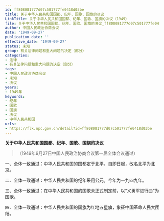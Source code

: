 ```yaml
---
id: ff808081777d07c501777fe0418d03be
title: 关于中华人民共和国国都、纪年、国歌、国旗的决议
LinkTitle: 关于中华人民共和国国都、纪年、国歌、国旗的决议（1949）
file: 关于中华人民共和国国都、纪年、国歌、国旗的决议_ff808081777d07c501777fe0418d03be.docx
author: 中国人民政治协商会议
date: '1949-09-27'
publication_date: ''
effective_date: '1949-09-27'
status: 未知
group: 有关法律问题和重大问题的决定（部分）
categories:
- 法律
- 有关法律问题和重大问题的决定（部分）
tags:
- 中国人民政治协商会议
- 未知
- 决议
years:
- 1949年
keywords:
- 纪年
- 国歌
- 国旗
- 决议
- 中华人民共和国
urls:
- https://flk.npc.gov.cn/detail?id=ff808081777d07c501777fe0418d03be
---
```


**关于中华人民共和国国都、纪年、国歌、国旗的决议**

> （1949年9月27日中国人民政治协商会议第一届全体会议通过）

一、全体一致通过：中华人民共和国的国都定于北平。自即日起，改名北平为北京。

二、全体一致通过：中华人民共和国的纪年采用公元。今年为一九四九年。

三、全体一致通过：在中华人民共和国的国歌未正式制定前，以“义勇军进行曲”为国歌。

四、全体一致通过：中华人民共和国的国旗为红地五星旗，象征中国革命人民大团结。

